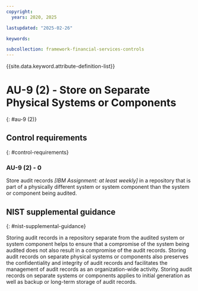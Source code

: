 ```yaml
---
copyright:
  years: 2020, 2025

lastupdated: "2025-02-26"

keywords:

subcollection: framework-financial-services-controls
---
```


{{site.data.keyword.attribute-definition-list}}

# AU-9 (2) -  Store on Separate Physical Systems or Components
{: #au-9 (2)}

## Control requirements
{: #control-requirements}



### AU-9 (2) - 0


Store audit records _[IBM Assignment: at least weekly]_ in a repository that is part of a physically different system or system component than the system or component being audited.












## NIST supplemental guidance
{: #nist-supplemental-guidance}

Storing audit records in a repository separate from the audited system or system component helps to ensure that a compromise of the system being audited does not also result in a compromise of the audit records. Storing audit records on separate physical systems or components also preserves the confidentiality and integrity of audit records and facilitates the management of audit records as an organization-wide activity. Storing audit records on separate systems or components applies to initial generation as well as backup or long-term storage of audit records.
